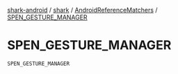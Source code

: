 [shark-android](../../index.md) / [shark](../index.md) / [AndroidReferenceMatchers](index.md) / [SPEN_GESTURE_MANAGER](./-s-p-e-n_-g-e-s-t-u-r-e_-m-a-n-a-g-e-r.md)

# SPEN_GESTURE_MANAGER

`SPEN_GESTURE_MANAGER`